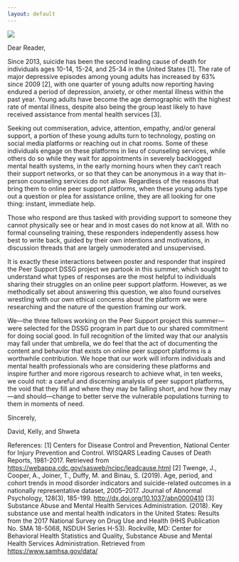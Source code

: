 ```yaml
---
layout: default
---
```


<img src="{{ site.url }}{{ site.baseurl }}/assets/img/eScience.png">

Dear Reader,

Since 2013, suicide has been the second leading cause of death for individuals ages 10-14, 15-24, and 25-34 in the United States [1]. The rate of major depressive episodes among young adults has increased by 63% since 2009 [2], with one quarter of young adults now reporting having endured a period of depression, anxiety, or other mental illness within the past year. Young adults have become the age demographic with the highest rate of mental illness, despite also being the group least likely to have received assistance from mental health services [3].

Seeking out commiseration, advice, attention, empathy, and/or general support, a portion of these young adults turn to technology, posting on social media platforms or reaching out in chat rooms. Some of these individuals engage on these platforms in lieu of counseling services, while others do so while they wait for appointments in severely backlogged mental health systems, in the early morning hours when they can’t reach their support networks, or so that they can be anonymous in a way that in-person counseling services do not allow. Regardless of the reasons that bring them to online peer support platforms, when these young adults type out a question or plea for assistance online, they are all looking for one thing: instant, immediate help.

Those who respond are thus tasked with providing support to someone they cannot physically see or hear and in most cases do not know at all. With no formal counseling training, these responders independently assess how best to write back, guided by their own intentions and motivations, in discussion threads that are largely unmoderated and unsupervised.

It is exactly these interactions between poster and responder that inspired the Peer Support DSSG project we partook in this summer, which sought to understand what types of responses are the most helpful to individuals sharing their struggles on an online peer support platform. However, as we methodically set about answering this question, we also found ourselves wrestling with our own ethical concerns about the platform we were researching and the nature of the question framing our work.

We—the three fellows working on the Peer Support project this summer—were selected for the DSSG program in part due to our shared commitment for doing social good. In full recognition of the limited way that our analysis may fall under that umbrella, we do feel that the act of documenting the content and behavior that exists on online peer support platforms is a worthwhile contribution. We hope that our work will inform individuals and mental health professionals who are considering these platforms and inspire further and more rigorous research to achieve what, in ten weeks, we could not: a careful and discerning analysis of peer support platforms, the void that they fill and where they may be falling short, and how they may—and should—change to better serve the vulnerable populations turning to them in moments of need.

Sincerely,

David, Kelly, and Shweta




References:
[1] Centers for Disease Control and Prevention, National Center for Injury Prevention and Control. WISQARS Leading Causes of Death Reports, 1981-2017. Retrieved from https://webappa.cdc.gov/sasweb/ncipc/leadcause.html
[2] Twenge, J., Cooper, A., Joiner, T., Duffy, M. and Binau, S. (2019). Age, period, and cohort trends in mood disorder indicators and suicide-related outcomes in a nationally representative dataset, 2005–2017. Journal of Abnormal Psychology, 128(3), 185-199. http://dx.doi.org/10.1037/abn0000410
[3] Substance Abuse and Mental Health Services Administration. (2018). Key substance use and mental health indicators in the United States: Results from the 2017 National Survey on Drug Use and Health (HHS Publication No. SMA 18-5068, NSDUH Series H-53). Rockville, MD: Center for Behavioral Health Statistics and Quality, Substance Abuse and Mental Health Services Administration. Retrieved from https://www.samhsa.gov/data/
